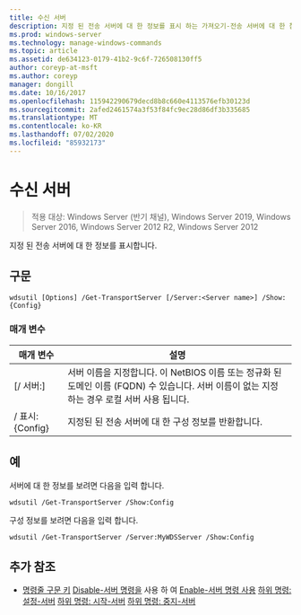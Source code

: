 ```yaml
---
title: 수신 서버
description: 지정 된 전송 서버에 대 한 정보를 표시 하는 가져오기-전송 서버에 대 한 참조 문서입니다.
ms.prod: windows-server
ms.technology: manage-windows-commands
ms.topic: article
ms.assetid: de634123-0179-41b2-9c6f-726508130ff5
author: coreyp-at-msft
ms.author: coreyp
manager: dongill
ms.date: 10/16/2017
ms.openlocfilehash: 115942290679decd8b8c660e4113576efb30123d
ms.sourcegitcommit: 2afed2461574a3f53f84fc9ec28d86df3b335685
ms.translationtype: MT
ms.contentlocale: ko-KR
ms.lasthandoff: 07/02/2020
ms.locfileid: "85932173"
---
```

# <a name="get-transportserver"></a>수신 서버

> 적용 대상: Windows Server (반기 채널), Windows Server 2019, Windows Server 2016, Windows Server 2012 R2, Windows Server 2012

지정 된 전송 서버에 대 한 정보를 표시합니다.

## <a name="syntax"></a>구문
```
wdsutil [Options] /Get-TransportServer [/Server:<Server name>] /Show:{Config}
```
### <a name="parameters"></a>매개 변수
|매개 변수|설명|
|-------|--------|
|[/ 서버:<Server name>]|서버 이름을 지정합니다. 이 NetBIOS 이름 또는 정규화 된 도메인 이름 (FQDN) 수 있습니다. 서버 이름이 없는 지정 하는 경우 로컬 서버 사용 됩니다.|
|/ 표시: {Config}|지정된 된 전송 서버에 대 한 구성 정보를 반환합니다.|
## <a name="examples"></a>예
서버에 대 한 정보를 보려면 다음을 입력 합니다.
```
wdsutil /Get-TransportServer /Show:Config
```
구성 정보를 보려면 다음을 입력 합니다.
```
wdsutil /Get-TransportServer /Server:MyWDSServer /Show:Config
```
## <a name="additional-references"></a>추가 참조
- [명령줄 구문 키](command-line-syntax-key.md) 
 [Disable-서버 명령을](using-the-disable-transportserver-command.md) 
 사용 하 여 [Enable-서버 명령 사용](using-the-enable-transportserver-command.md) 
 [하위 명령: 설정-서버](subcommand-set-transportserver.md) 
 [하위 명령: 시작-서버](subcommand-start-transportserver.md) 
 [하위 명령: 중지-서버](subcommand-stop-transportserver.md)
